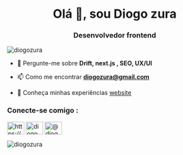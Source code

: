 <h1 align="center">Olá 👋, sou Diogo zura</h1>
<h3 align="center">Desenvolvedor frontend</h3>

<p align="left"> <img src= "https://komarev.com/ghpvc/?username=diogozura&label=Profile%20views&color=0e75b6&style=flat" alt="diogozura" /> </p>

- 💬 Pergunte-me sobre **Drift, next.js , SEO, UX/UI**

- 📫 Como me encontrar **diogozura@gmail.com**

- 📄 Conheça minhas experiências [website](https://diogozura)

<h3 align="left">Conecte-se comigo :</h3>
<p align="left">
<a href="https://linkedin.com/in/https://www.linkedin.com/in/diogo-silva-santos-251bb5192/" target="blank"><img align="center" src="https://raw.githubusercontent.com/rahuldkjain/github-profile-readme-generator/master/src/images/icons/Social/linked-in-alt.svg" alt="https://www.linkedin.com/in/diogo-silva-santos-251bb5192/" height="30" width="40" /></a>
<a href="https://instagram.com/diogo_zra" target="blank"><img align="center" src="https://raw.githubusercontent.com/rahuldkjain/github-profile-readme-generator /master/src/images/icons/Social/instagram.svg" alt="diogo__zura" height="30" width="40" /></a>
<a href="https://medium.com/@ diogozura" target="blank"><img align="center" src="https://raw.githubusercontent.com/rahuldkjain/github-profile-readme-generator/master/src/images/icons/Social/medium.svg" alt="@diogozura" height="30" width="40" /></a>
</p>




<p><img align="center" src="https://github-readme-stats.vercel.app/api/top-langs?username=diogozura&show_icons=true&locale=en&layout=compact" alt="diogozura" /> </p>
